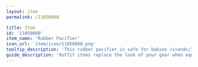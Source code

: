 ```yaml
---
layout: item
permalink: /11050060

title: Item
id: '11050060'
item_name: 'Rubber Pacifier'
icon_url: 'item/icon/11050060.png'
tooltip_description: 'This rubber pacifier is safe for babies <i>and</i> grown-ups!'
guide_description: 'Outfit items replace the look of your gear when equipped.'
---
```

